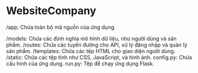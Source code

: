 # WebsiteCompany
/app: Chứa toàn bộ mã nguồn của ứng dụng.


/models: Chứa các định nghĩa mô hình dữ liệu, như người dùng và sản phẩm.
/routes: Chứa các tuyến đường cho API, xử lý đăng nhập và quản lý sản phẩm.
/templates: Chứa các tệp HTML cho giao diện người dùng.
/static: Chứa các tệp tĩnh như CSS, JavaScript, và hình ảnh.
config.py: Chứa cấu hình của ứng dụng.
run.py: Tệp để chạy ứng dụng Flask.
